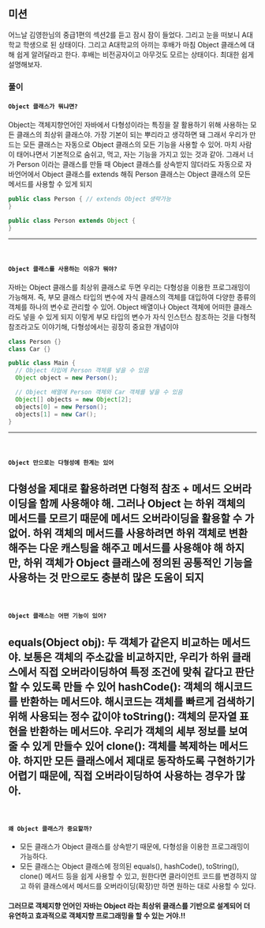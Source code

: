 ## 미션

어느날 김영한님의 중급1편의 섹션2를 듣고 잠시 잠이 들었다. 그리고 눈을 떠보니 A대학교 학생으로 된 상태이다.
그리고 A대학교의 아끼는 후배가 마침 Object 클래스에 대해 쉽게 알려달라고 한다.
후배는 비전공자이고 아무것도 모르는 상태이다. 최대한 쉽게 설명해보자.

### 풀이

#### `Object 클래스가 뭐냐면?`
Object는 객체지향언어인 자바에서 다형성이라는 특징을 잘 활용하기 위해 사용하는 모든 클래스의 최상위 클래스야. 가장 기본이 되는 뿌리라고 생각하면 돼
그래서 우리가 만드는 모든 클래스는 자동으로 Object 클래스의 모든 기능을 사용할 수 있어. 마치 사람이 태어나면서 기본적으로 숨쉬고, 먹고, 자는 기능을 가지고 있는 것과 같아.
그래서 너가 Person 이라는 클래스를 만들 때 Object 클래스를 상속받지 않더라도 자동으로 자바언어에서 Object 클래스를 extends 해줘
Person 클래스는 Object 클래스의 모든 메서드를 사용할 수 있게 되지
```java
public class Person { // extends Object 생략가능
}

public class Person extends Object {
}
```

---
<br>

#### `Object 클래스를 사용하는 이유가 뭐야?`
자바는 Object 클래스를 최상위 클래스로 두면 우리는 다형성을 이용한 프로그래밍이 가능해져.
즉, 부모 클래스 타입의 변수에 자식 클래스의 객체를 대입하여 다양한 종류의 객체를 하나의 변수로 관리할 수 있어. Object 배열이나 Object 객체에 어떠한 클래스라도 넣을 수 있게 되지
이렇게 부모 타입의 변수가 자식 인스턴스 참조하는 것을 다형적 참조라고도 이야기해, 다형성에서는 굉장히 중요한 개념이야
```java
class Person {}
class Car {}

public class Main {
  // Object 타입에 Person 객체를 넣을 수 있음
  Object object = new Person();

  // Object 배열에 Person 객체와 Car 객체를 넣을 수 있음
  Object[] objects = new Object[2];
  objects[0] = new Person();
  objects[1] = new Car();
}
```
---
<br>

#### `Object 만으로는 다형성에 한계는 있어`
다형성을 제대로 활용하려면 다형적 참조 + 메서드 오버라이딩을 함께 사용해야 해. 그러나 Object 는 하위 객체의 메서드를 모르기 때문에 메서드 오버라이딩을 활용할 수 가 없어.
하위 객체의 메서드를 사용하려면 하위 객체로 변환해주는 다운 캐스팅을 해주고 메서드를 사용해야 해
하지만, 하위 객체가 Object 클래스에 정의된 공통적인 기능을 사용하는 것 만으로도 충분히 많은 도움이 되지
---
<br>

#### `Object 클래스는 어떤 기능이 있어?`
equals(Object obj): 두 객체가 같은지 비교하는 메서드야. 보통은 객체의 주소값을 비교하지만, 우리가 하위 클래스에서 직접 오버라이딩하여 특정 조건에 맞춰 같다고 판단할 수 있도록 만들 수 있어
hashCode(): 객체의 해시코드를 반환하는 메서드야. 해시코드는 객체를 빠르게 검색하기 위해 사용되는 정수 값이야
toString(): 객체의 문자열 표현을 반환하는 메서드야. 우리가 객체의 세부 정보를 보여줄 수 있게 만들수 있어
clone(): 객체를 복제하는 메서드야. 하지만 모든 클래스에서 제대로 동작하도록 구현하기가 어렵기 때문에, 직접 오버라이딩하여 사용하는 경우가 많아.
---
<br>

#### `왜 Object 클래스가 중요할까?`
- 모든 클래스가 Object 클래스를 상속받기 때문에, 다형성을 이용한 프로그래밍이 가능하다.
- 모든 클래스는 Object 클래스에 정의된 equals(), hashCode(), toString(), clone() 메서드 등을 쉽게 사용할 수 있고, 원한다면 클라이언트 코드를 변경하지 않고 하위 클래스에서 메서드를 오버라이딩(확장)만 하면 원하는 대로 사용할 수 있다.

#### 그러므로 객체지향 언어인 자바는 Object 라는 최상위 클래스를 기반으로 설계되어 더 유연하고 효과적으로 객체지향 프로그래밍을 할 수 있는 거야.!!  

